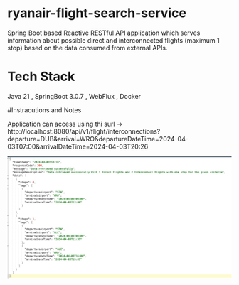 # ryanair-flight-search-service
Spring Boot based Reactive RESTful API application which serves information about possible direct and interconnected flights (maximum 1 stop) based on the data consumed from external APIs.
# Tech Stack
Java 21 , SpringBoot 3.0.7 , WebFlux , Docker

#Instracutions and Notes

Application can access using thi surl -> http://localhost:8080/api/v1/flight/interconnections?departure=DUB&arrival=WRO&departureDateTime=2024-04-03T07:00&arrivalDateTime=2024-04-03T20:26


![screenshot](scr_cpt.jpg)
